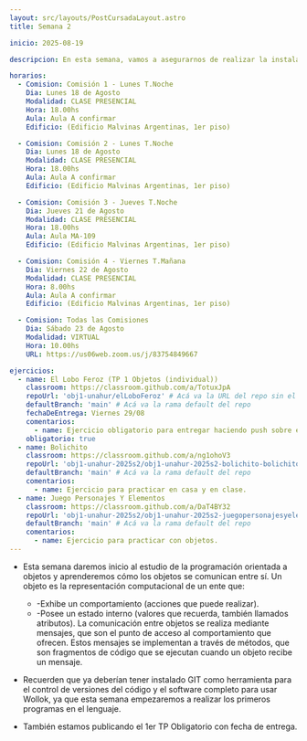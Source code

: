```yaml
---
layout: src/layouts/PostCursadaLayout.astro
title: Semana 2

inicio: 2025-08-19

descripcion: En esta semana, vamos a asegurarnos de realizar la instalación y configuración completa de las herramientas que utilizaremos durante la cursada.

horarios:
  - Comision: Comisión 1 - Lunes T.Noche
    Dia: Lunes 18 de Agosto
    Modalidad: CLASE PRESENCIAL
    Hora: 18.00hs
    Aula: Aula A confirmar
    Edificio: (Edificio Malvinas Argentinas, 1er piso)

  - Comision: Comisión 2 - Lunes T.Noche
    Dia: Lunes 18 de Agosto
    Modalidad: CLASE PRESENCIAL
    Hora: 18.00hs
    Aula: Aula A confirmar
    Edificio: (Edificio Malvinas Argentinas, 1er piso)

  - Comision: Comisión 3 - Jueves T.Noche
    Dia: Jueves 21 de Agosto
    Modalidad: CLASE PRESENCIAL
    Hora: 18.00hs
    Aula: Aula MA-109
    Edificio: (Edificio Malvinas Argentinas, 1er piso)

  - Comision: Comisión 4 - Viernes T.Mañana
    Dia: Viernes 22 de Agosto
    Modalidad: CLASE PRESENCIAL
    Hora: 8.00hs
    Aula: Aula A confirmar
    Edificio: (Edificio Malvinas Argentinas, 1er piso)

  - Comision: Todas las Comisiones
    Dia: Sábado 23 de Agosto
    Modalidad: VIRTUAL
    Hora: 10.00hs
    URL: https://us06web.zoom.us/j/83754849667

ejercicios:
  - name: El Lobo Feroz (TP 1 Objetos (individual))
    classroom: https://classroom.github.com/a/TotuxJpA
    repoUrl: 'obj1-unahur/elLoboFeroz' # Acá va la URL del repo sin el "https://github.com/"
    defaultBranch: 'main' # Acá va la rama default del repo
    fechaDeEntrega: Viernes 29/08
    comentarios:
      - name: Ejercicio obligatorio para entregar haciendo push sobre el repositorio con la asignación correspondiente.
    obligatorio: true
  - name: Bolichito
    classroom: https://classroom.github.com/a/ng1ohoV3
    repoUrl: 'obj1-unahur-2025s2/obj1-unahur-2025s2-bolichito-bolichito' # Acá va la URL del repo sin el "https://github.com/"
    defaultBranch: 'main' # Acá va la rama default del repo
    comentarios:
      - name: Ejercicio para practicar en casa y en clase.
  - name: Juego Personajes Y Elementos
    classroom: https://classroom.github.com/a/DaT4BY32
    repoUrl: 'obj1-unahur-2025s2/obj1-unahur-2025s2-juegopersonajesyelementos-juegoPersonajesYElementos' # Acá va la URL del repo sin el "https://github.com/"
    defaultBranch: 'main' # Acá va la rama default del repo
    comentarios:
      - name: Ejercicio para practicar con objetos.
---
```


- Esta semana daremos inicio al estudio de la programación orientada a objetos y aprenderemos cómo los objetos se comunican entre sí. Un objeto es la representación computacional de un ente que:

  - -Exhibe un comportamiento (acciones que puede realizar).
  - -Posee un estado interno (valores que recuerda, también llamados atributos).
    La comunicación entre objetos se realiza mediante mensajes, que son el punto de acceso al comportamiento que ofrecen. Estos mensajes se implementan a través de métodos, que son fragmentos de código que se ejecutan cuando un objeto recibe un mensaje.

- Recuerden que ya deberían tener instalado GIT como herramienta para el control de versiones del código y el software completo para usar Wollok, ya que esta semana empezaremos a realizar los primeros programas en el lenguaje.

- También estamos publicando el 1er TP Obligatorio con fecha de entrega.
